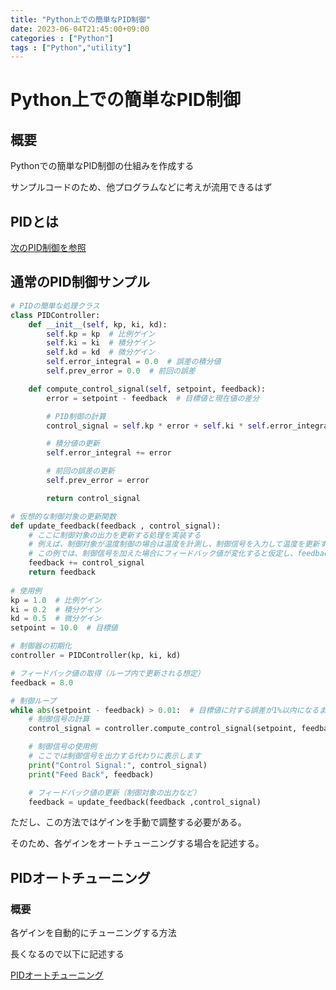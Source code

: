 ```yaml
---
title: "Python上での簡単なPID制御"
date: 2023-06-04T21:45:00+09:00
categories : ["Python"]
tags : ["Python","utility"]
---
```


# Python上での簡単なPID制御

## 概要

Pythonでの簡単なPID制御の仕組みを作成する

サンプルコードのため、他プログラムなどに考えが流用できるはず

## PIDとは

[次のPID制御を参照](content\blog\InfoEngineer\Software\PID.md)

## 通常のPID制御サンプル

``` python
# PIDの簡単な処理クラス
class PIDController:
    def __init__(self, kp, ki, kd):
        self.kp = kp  # 比例ゲイン
        self.ki = ki  # 積分ゲイン
        self.kd = kd  # 微分ゲイン
        self.error_integral = 0.0  # 誤差の積分値
        self.prev_error = 0.0  # 前回の誤差

    def compute_control_signal(self, setpoint, feedback):
        error = setpoint - feedback  # 目標値と現在値の差分

        # PID制御の計算
        control_signal = self.kp * error + self.ki * self.error_integral + self.kd * (error - self.prev_error)

        # 積分値の更新
        self.error_integral += error

        # 前回の誤差の更新
        self.prev_error = error

        return control_signal

# 仮想的な制御対象の更新関数
def update_feedback(feedback , control_signal):
    # ここに制御対象の出力を更新する処理を実装する
    # 例えば、制御対象が温度制御の場合は温度を計測し、制御信号を入力して温度を更新する処理などを記述する
    # この例では、制御信号を加えた場合にフィードバック値が変化すると仮定し、feedbackに加算する
    feedback += control_signal
    return feedback
    
# 使用例
kp = 1.0  # 比例ゲイン
ki = 0.2  # 積分ゲイン
kd = 0.5  # 微分ゲイン
setpoint = 10.0  # 目標値

# 制御器の初期化
controller = PIDController(kp, ki, kd)

# フィードバック値の取得（ループ内で更新される想定）
feedback = 8.0

# 制御ループ
while abs(setpoint - feedback) > 0.01:  # 目標値に対する誤差が1%以内になるまでループする
    # 制御信号の計算
    control_signal = controller.compute_control_signal(setpoint, feedback)

    # 制御信号の使用例
    # ここでは制御信号を出力する代わりに表示します
    print("Control Signal:", control_signal)
    print("Feed Back", feedback)

    # フィードバック値の更新（制御対象の出力など）
    feedback = update_feedback(feedback ,control_signal)
```

ただし、この方法ではゲインを手動で調整する必要がある。

そのため、各ゲインをオートチューニングする場合を記述する。

## PIDオートチューニング

### 概要

各ゲインを自動的にチューニングする方法

長くなるので以下に記述する

[PIDオートチューニング](PID-Autotuning.md)



